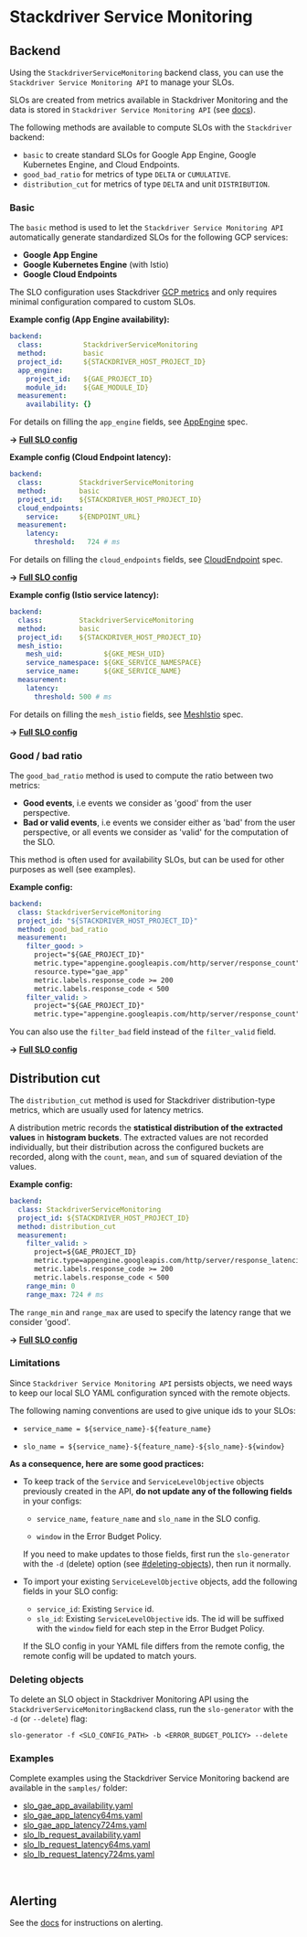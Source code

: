 # Stackdriver Service Monitoring

## Backend

Using the `StackdriverServiceMonitoring` backend class, you can use the
`Stackdriver Service Monitoring API` to manage your SLOs.

SLOs are created from metrics available in Stackdriver Monitoring and the data
is stored in `Stackdriver Service Monitoring API` (see [docs](https://cloud.google.com/monitoring/service-monitoring/using-api)).

The following methods are available to compute SLOs with the `Stackdriver` backend:

* `basic` to create standard SLOs for Google App Engine, Google Kubernetes
Engine, and Cloud Endpoints.
* `good_bad_ratio` for metrics of type `DELTA` or `CUMULATIVE`.
* `distribution_cut` for metrics of type `DELTA` and unit `DISTRIBUTION`.

### Basic

The `basic` method is used to let the `Stackdriver Service Monitoring API`
automatically generate standardized SLOs for the following GCP services:
* **Google App Engine**
* **Google Kubernetes Engine** (with Istio)
* **Google Cloud Endpoints**

The SLO configuration uses Stackdriver [GCP metrics](https://cloud.google.com/monitoring/api/metrics_gcp) and only requires
minimal configuration compared to custom SLOs.

**Example config (App Engine availability):**

```yaml
backend:
  class:          StackdriverServiceMonitoring
  method:         basic
  project_id:     ${STACKDRIVER_HOST_PROJECT_ID}
  app_engine:
    project_id:   ${GAE_PROJECT_ID}
    module_id:    ${GAE_MODULE_ID}
  measurement:
    availability: {}
```
For details on filling the `app_engine` fields, see [AppEngine](https://cloud.google.com/monitoring/api/ref_v3/rest/v3/services#appengine) spec.

**&rightarrow; [Full SLO config](../samples/stackdriver_service_monitoring/slo_gae_app_availability_basic.yaml)**

**Example config (Cloud Endpoint latency):**

```yaml
backend:
  class:         StackdriverServiceMonitoring
  method:        basic
  project_id:    ${STACKDRIVER_HOST_PROJECT_ID}
  cloud_endpoints:
    service:     ${ENDPOINT_URL}
  measurement:
    latency:
      threshold:   724 # ms
```
For details on filling the `cloud_endpoints` fields, see [CloudEndpoint](https://cloud.google.com/monitoring/api/ref_v3/rest/v3/services#cloudendpoints) spec.

**&rightarrow; [Full SLO config](../samples/stackdriver_service_monitoring/slo_endpoint_app_latency_basic.yaml)**

**Example config (Istio service latency):**
```yaml
backend:
  class:         StackdriverServiceMonitoring
  method:        basic
  project_id:    ${STACKDRIVER_HOST_PROJECT_ID}
  mesh_istio:
    mesh_uid:          ${GKE_MESH_UID}
    service_namespace: ${GKE_SERVICE_NAMESPACE}
    service_name:      ${GKE_SERVICE_NAME}
  measurement:
    latency:
      threshold: 500 # ms
```
For details on filling the `mesh_istio` fields, see [MeshIstio](https://cloud.google.com/monitoring/api/ref_v3/rest/v3/services#meshistio)
spec.

**&rightarrow; [Full SLO config](../samples/stackdriver_service_monitoring/slo_gke_app_latency_basic.yaml)**


### Good / bad ratio

The `good_bad_ratio` method is used to compute the ratio between two metrics:

- **Good events**, i.e events we consider as 'good' from the user perspective.
- **Bad or valid events**, i.e events we consider either as 'bad' from the user perspective, or all events we consider as 'valid' for the computation of the SLO.

This method is often used for availability SLOs, but can be used for other purposes as well (see examples).

**Example config:**
```yaml
backend:
  class: StackdriverServiceMonitoring
  project_id: "${STACKDRIVER_HOST_PROJECT_ID}"
  method: good_bad_ratio
  measurement:
    filter_good: >
      project="${GAE_PROJECT_ID}"
      metric.type="appengine.googleapis.com/http/server/response_count"
      resource.type="gae_app"
      metric.labels.response_code >= 200
      metric.labels.response_code < 500
    filter_valid: >
      project="${GAE_PROJECT_ID}"
      metric.type="appengine.googleapis.com/http/server/response_count"
```

You can also use the `filter_bad` field instead of the `filter_valid` field.

**&rightarrow; [Full SLO config](../samples/stackdriver_service_monitoring/slo_gae_app_availability.yaml)**

## Distribution cut

The `distribution_cut` method is used for Stackdriver distribution-type metrics, which are usually used for latency metrics.

A distribution metric records the **statistical distribution of the extracted values** in **histogram buckets**. The extracted values are not recorded individually, but their distribution across the configured buckets are recorded, along with the `count`, `mean`, and `sum` of squared deviation of the values.

**Example config:**

```yaml
backend:
  class: StackdriverServiceMonitoring
  project_id: ${STACKDRIVER_HOST_PROJECT_ID}
  method: distribution_cut
  measurement:
    filter_valid: >
      project=${GAE_PROJECT_ID}
      metric.type=appengine.googleapis.com/http/server/response_latencies
      metric.labels.response_code >= 200
      metric.labels.response_code < 500
    range_min: 0
    range_max: 724 # ms
```

The `range_min` and `range_max` are used to specify the latency range that we
consider 'good'.

**&rightarrow; [Full SLO config](../samples/stackdriver_service_monitoring/slo_gae_app_latency724ms.yaml)**


### Limitations

Since `Stackdriver Service Monitoring API` persists objects, we need ways to keep our
local SLO YAML configuration synced with the remote objects.

The following naming conventions are used to give unique ids to your SLOs:

* `service_name = ${service_name}-${feature_name}`

* `slo_name = ${service_name}-${feature_name}-${slo_name}-${window}`

**As a consequence, here are some good practices:**

* To keep track of the `Service` and `ServiceLevelObjective` objects previously
created in the API, **do not update any of the following fields** in your
configs:

  * `service_name`, `feature_name` and `slo_name` in the SLO config.

  * `window` in the Error Budget Policy.

  If you need to make updates to those fields, first run the `slo-generator`
  with the `-d` (delete) option (see [#deleting-objects](#deleting-objects)),
  then run it normally.

* To import your existing `ServiceLevelObjective` objects, add the following
fields in your SLO config:

  * `service_id`: Existing `Service` id.
  * `slo_id`: Existing `ServiceLevelObjective` ids. The id will be suffixed with
  the `window` field for each step in the Error Budget Policy.

  If the SLO config in your YAML file differs from the remote config, the
  remote config will be updated to match yours.

### Deleting objects

To delete an SLO object in Stackdriver Monitoring API using the `StackdriverServiceMonitoringBackend` class, run the `slo-generator` with the `-d` (or `--delete`) flag:

```
slo-generator -f <SLO_CONFIG_PATH> -b <ERROR_BUDGET_POLICY> --delete
```

### Examples

Complete examples using the Stackdriver Service Monitoring backend are available in the `samples/` folder:

- [slo_gae_app_availability.yaml](../samples/stackdriver_service_monitoring/slo_gae_app_availability.yaml)
- [slo_gae_app_latency64ms.yaml](../samples/stackdriver_service_monitoring/slo_gae_app_latency64ms.yaml)
- [slo_gae_app_latency724ms.yaml](../samples/stackdriver_service_monitoring/slo_gae_app_latency724ms.yaml)
- [slo_lb_request_availability.yaml](../samples/stackdriver_service_monitoring/slo_lb_request_availability.yaml)
- [slo_lb_request_latency64ms.yaml](../samples/stackdriver_service_monitoring/slo_lb_request_latency64ms.yaml)
- [slo_lb_request_latency724ms.yaml](../samples/stackdriver_service_monitoring/slo_lb_request_latency724ms.yaml)

&nbsp;

## Alerting

See the [docs](https://cloud.google.com/monitoring/service-monitoring/alerting-on-budget-burn-rate) for instructions on alerting.
